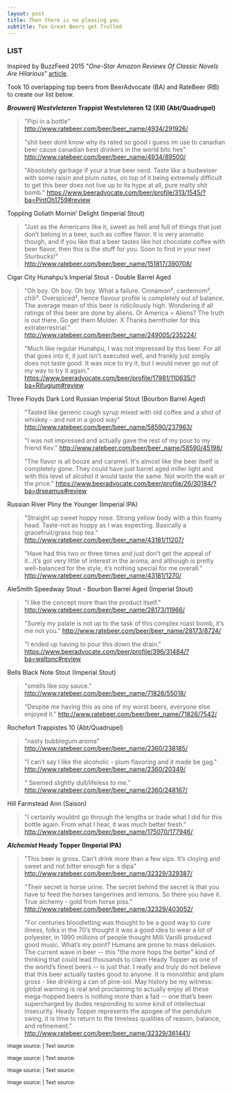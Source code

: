 ```yaml
---
layout: post
title: Then there is no pleasing you
subtitle: Ten Great Beers get Trolled
---
```


### LIST

Inspired by BuzzFeed 2015 "_One-Star Amazon Reviews Of Classic Novels Are Hilarious_" [article](https://www.buzzfeed.com/margaretmaurer/one-star-amazon-reviews-of-classic-novels-18660?utm_term=.gnyqBma0vE#.psRMOdRGjr).

Took 10 overlapping top beers from BeerAdvocate (BA) and RateBeer (RB) to create our list below.

**_Brouwerij Westvleteren_ Trappist Westvleteren 12 (XII)	(Abt/Quadrupel)**

> "Pipi in a bottle" http://www.ratebeer.com/beer/beer_name/4934/291926/
>
> "shit beer dont know why its rated so good i guess im use to canadian beer cause canadian best drinkers in the world bitc hes" http://www.ratebeer.com/beer/beer_name/4934/89500/
>
> "Absolutely garbage if your a true beer nerd. Taste like a budweiser with some raisin and plum notes, on top of it being extremely difficult to get this beer does not live up to its hype at all, pure malty shit bomb." https://www.beeradvocate.com/beer/profile/313/1545/?ba=PintOh1759#review

Toppling Goliath Mornin’ Delight	(Imperial Stout)

> "Just as the Americans like it, sweet as hell and full of things that just don’t belong in a beer, such as coffee flavor. It is very aromatic though, and if you like that a beer tastes like hot chocolate coffee with beer flavor, then this is the stuff for you. Soon to find in your next Sturbucks!" http://www.ratebeer.com/beer/beer_name/151817/390708/

Cigar City Hunahpu’s Imperial Stout - Double Barrel Aged

> "Oh boy. Oh boy. Oh boy. What a failure. Cinnamon², cardemom², chili². Overspiced², hence flavour profile is completely out of balance. The average mean of this beer is ridicilously high. Wondering if all ratings of this beer are done by aliens. Or America = Aliens? The truth is out there. Go get them Mulder. X Thanks berntholer for this extraterrestrial." http://www.ratebeer.com/beer/beer_name/249005/235224/
>
> "Much like regular Hunahpu, I was not impressed by this beer. For all that goes into it, it just isn't executed well, and frankly just simply does not taste good. It was nice to try it, but I would never go out of my way to try it again." https://www.beeradvocate.com/beer/profile/17981/110635/?ba=Rifugium#review

Three Floyds Dark Lord Russian Imperial Stout (Bourbon Barrel Aged)

> "Tasted like generic cough syrup mixed with old coffee and a shot of whiskey - and not in a good way" http://www.ratebeer.com/beer/beer_name/58590/237963/
>
> "I was not impressed and actually gave the rest of my pour to my friend Kev." http://www.ratebeer.com/beer/beer_name/58590/45198/
>
> "The flavor is all booze and caramel. It's almost like the beer itself is completely gone. They could have just barrel aged miller light and with this level of alcohol it would taste the same. Not worth the wait or the price." https://www.beeradvocate.com/beer/profile/26/30184/?ba=drseamus#review

Russian River Pliny the Younger	(Imperial IPA)

> "Straight up sweet hoppy nose. Strong yellow body with a thin foamy head. Taste-not as hoppy as I was expecting. Basically a graoefruit/grass hop tea." http://www.ratebeer.com/beer/beer_name/43181/11207/
> 
> "Have had this two or three times and just don’t get the appeal of it...it’s got very little of interest in the aroma, and although is pretty well-balanced for the style, it’s nothing special for me overall." http://www.ratebeer.com/beer/beer_name/43181/1270/

AleSmith Speedway Stout - Bourbon Barrel Aged	(Imperial Stout)

> "I like the concept more than the product itself." http://www.ratebeer.com/beer/beer_name/28173/11966/
> 
> "Surely my palate is not up to the task of this complex roast bomb, it’s me not you." http://www.ratebeer.com/beer/beer_name/28173/8724/
>
> "I ended up having to pour this down the drain." https://www.beeradvocate.com/beer/profile/396/31484/?ba=waltonc#review

Bells Black Note Stout (Imperial Stout)

> "smells like soy sauce." http://www.ratebeer.com/beer/beer_name/71826/55018/
>
> "Despite me having this as one of my worst beers, everyone else enjoyed it." http://www.ratebeer.com/beer/beer_name/71826/7542/

Rochefort Trappistes 10	(Abt/Quadrupel)

> "nasty bubblegum aroma" http://www.ratebeer.com/beer/beer_name/2360/238185/
>
> "I can’t say I like the alcoholic - plum flavoring and it made be gag." http://www.ratebeer.com/beer/beer_name/2360/20349/
>
> " Seemed slightly dull/lifeless to me." http://www.ratebeer.com/beer/beer_name/2360/248167/

Hill Farmstead Ann (Saison)

> "I certainly wouldnt go through the lengths or trade what I did for this bottle again. From what I hear, it was much better fresh." http://www.ratebeer.com/beer/beer_name/175070/177946/

**_Alchemist_ Heady Topper (Imperial IPA)**

> "This beer is gross. Can’t drink more than a few sips. It’s cloying and sweet and not bitter enough for a dipa" http://www.ratebeer.com/beer/beer_name/32329/329387/
>
> "Their secret is horse urine. The secret behind the secret is that you have to feed the horses tangerines and lemons. So there you have it. True alchemy - gold from horse piss." http://www.ratebeer.com/beer/beer_name/32329/403052/
>
> "For centuries bloodletting was thought to be a good way to cure illness, folks in the 70’s thought it was a good idea to wear a lot of polyester, in 1990 millions of people thought Milli Vanilli produced good music. What’s my point? Humans are prone to mass delusion. The current wave in beer -- this "the more hops the better" kind of thinking that could lead thousands to claim Heady Topper as one of the world’s finest beers -- is just that. I really and truly do not believe that this beer actually tastes good to anyone. It is monolithic and plain gross - like drinking a can of pine-sol. May history be my witness: global warming is real and proclaiming to actually enjoy all these mega-hopped beers is nothing more than a fad -- one that’s been supercharged by dudes responding to some kind of intellectual insecurity. Heady Topper represents the apogee of the pendulum swing, it is time to return to the timeless qualities of reason, balance, and refinement." http://www.ratebeer.com/beer/beer_name/32329/361441/

<sub>Image source: <a href="" target="_blank"></a> | Text source: <a href="" target="_blank"></a></sub>

<sub>Image source: <a href="" target="_blank"></a> | Text source: <a href="" target="_blank"></a></sub>

<sub>Image source: <a href="" target="_blank"></a> | Text source: <a href="" target="_blank"></a></sub>

<sub>Image source: <a href="" target="_blank"></a> | Text source: <a href="" target="_blank"></a></sub>
